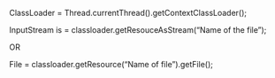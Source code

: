 ClassLoader = Thread.currentThread().getContextClassLoader();

InputStream is = classloader.getResouceAsStream(“Name of the file”);

OR

File = classloader.getResource(“Name of file”).getFile();


